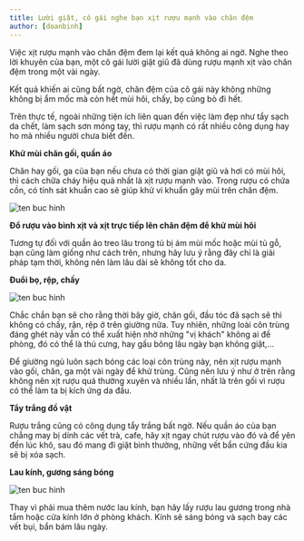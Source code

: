 ```yaml
---
title: Lười giặt, cô gái nghe bạn xịt rượu mạnh vào chăn đệm
author: [doanbinh]
---
```

Việc xịt rượu mạnh vào chăn đệm đem lại kết quả không ai ngờ. Nghe theo lời khuyên của bạn, một cô gái lười giặt giũ đã dùng rượu mạnh xịt vào chăn đệm trong một vài ngày. 

Kết quả khiến ai cũng bất ngờ, chăn đệm của cô gái này không những không bị ẩm mốc mà còn hết mùi hôi, chấy, bọ cũng bò đi hết.

Trên thực tế, ngoài những tiện ích liên quan đến việc làm đẹp như tẩy sạch da chết, làm sạch sơn móng tay, thì rượu mạnh có rất nhiều công dụng hay ho mà nhiều người chưa biết đến. 

**Khử mùi chăn gối, quần áo**

Chăn hay gối, ga của bạn nếu chưa có thời gian giặt giũ và hơi có mùi hôi, thì cách chữa cháy hiệu quả nhất là xịt rượu mạnh vào. Trong rượu có chứa cồn, có tính sát khuẩn cao sẽ giúp khử vi khuẩn gây mùi trên chăn đệm.

![ten buc hinh](https://eva-img.24hstatic.com/upload/2-2017/images/2017-05-23/luoi-giat-co-gai-nghe-ban-xit-ruou-manh-vao-chan-dem-hom-sau-moi-phun-ruou-manh-len-do-vat-2-1495529715-width550height343.jpg "ten buc hinh")

**Đổ rượu vào bình xịt và xịt trực tiếp lên chăn đệm để khử mùi hôi**

Tương tự đối với quần áo treo lâu trong tủ bị ám mùi mốc hoặc mùi tủ gỗ, bạn cũng làm giống như cách trên, nhưng hãy lưu ý rằng đây chỉ là giải pháp tạm thời, không nên làm lâu dài sẽ không tốt cho da.

**Đuổi bọ, rệp, chấy**

![ten buc hinh](https://eva-img.24hstatic.com/upload/2-2017/images/2017-05-23/luoi-giat-co-gai-nghe-ban-xit-ruou-manh-vao-chan-dem-hom-sau-moi-phun-ruou-manh-len-do-vat-1-1495529715-width550height343.jpeg "ten buc hinh")

Chắc chắn bạn sẽ cho rằng thời bây giờ, chăn gối, đầu tóc đã sạch sẽ thì không có chấy, rận, rệp ở trên giường nữa. Tuy nhiên, những loài côn trùng đáng ghét này vẫn có thể xuất hiện nhờ những "vị khách" không ai đề phòng, đó có thể là thú cưng, hay gấu bông lâu ngày bạn không giặt,...

Để giường ngủ luôn sạch bóng các loại côn trùng này, nên xịt rượu mạnh vào gối, chăn, ga một vài ngày để khử trùng. Cũng nên lưu ý như ở trên rằng không nên xịt rượu quá thường xuyên và nhiều lần, nhất là trên gối vì rượu có thể làm ta bị kích ứng da đầu.

**Tẩy trắng đồ vật**

Rượu trắng cũng có công dụng tẩy trắng bất ngờ. Nếu quần áo của bạn chẳng may bị dính các vết trà, cafe, hãy xịt ngay chút rượu vào đó và để yên đến lúc khô, sau đó mang đi giặt bình thường, những vết bẩn cứng đầu kia sẽ bị xóa sạch.

**Lau kính, gương sáng bóng**


![ten buc hinh](https://eva-img.24hstatic.com/upload/2-2017/images/2017-05-23/luoi-giat-co-gai-nghe-ban-xit-ruou-manh-vao-chan-dem-hom-sau-moi-phun-ruou-manh-len-do-vat-4-1495529715-width550height343.jpg "ten buc hinh")

Thay vì phải mua thêm nước lau kính, bạn hãy lấy rượu lau gương trong nhà tắm hoặc cửa kính lớn ở phòng khách. Kính sẽ sáng bóng và sạch bay các vết bụi, bẩn bám lâu ngày.
